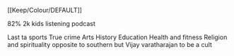 [[Keep/Colour/DEFAULT]] 

82% 2k kids listening podcast


Last ta sports
True crime
Arts
History
Education
Health and fitness
Religion and spirituality opposite to southern but Vijay varatharajan to be a cult


